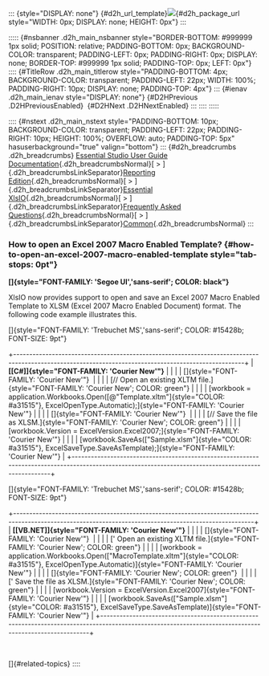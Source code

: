 ::: {style="DISPLAY: none"}
[](ms-xhelp:///?Id=d2h_url_template){#d2h_url_template}![](!package_url!){#d2h_package_url style="WIDTH: 0px; DISPLAY: none; HEIGHT: 0px"}
:::

::::: {#nsbanner .d2h_main_nsbanner style="BORDER-BOTTOM: #999999 1px solid; POSITION: relative; PADDING-BOTTOM: 0px; BACKGROUND-COLOR: transparent; PADDING-LEFT: 0px; PADDING-RIGHT: 0px; DISPLAY: none; BORDER-TOP: #999999 1px solid; PADDING-TOP: 0px; LEFT: 0px"}
:::: {#TitleRow .d2h_main_titlerow style="PADDING-BOTTOM: 4px; BACKGROUND-COLOR: transparent; PADDING-LEFT: 22px; WIDTH: 100%; PADDING-RIGHT: 10px; DISPLAY: none; PADDING-TOP: 4px"}
::: {#ienav .d2h_main_ienav style="DISPLAY: none"}
[](ms-xhelp:///?Id=2e48fb6a-77fb-47f2-8bf0-c58110a4b4fd){#D2HPrevious .D2HPreviousEnabled}  [](ms-xhelp:///?Id=167bacf8-9c7f-41e1-94c4-fcd9cd810786){#D2HNext .D2HNextEnabled}
:::
::::
:::::

:::: {#nstext .d2h_main_nstext style="PADDING-BOTTOM: 10px; BACKGROUND-COLOR: transparent; PADDING-LEFT: 22px; PADDING-RIGHT: 10px; HEIGHT: 100%; OVERFLOW: auto; PADDING-TOP: 5px" hasuserbackground="true" valign="bottom"}
::: {#d2h_breadcrumbs .d2h_breadcrumbs}
[Essential Studio User Guide Documentation](ms-xhelp:///?Id=12457748-09e3-4d74-a240-8e049cedf030){.d2h_breadcrumbsNormal}[ \> ]{.d2h_breadcrumbsLinkSeparator}[Reporting Edition](ms-xhelp:///?Id=027aa5b6-6676-4f93-ad23-c20e8c45792e){.d2h_breadcrumbsNormal}[ \> ]{.d2h_breadcrumbsLinkSeparator}[Essential XlsIO](ms-xhelp:///?Id=b01a1b50-1d7d-40c0-bc83-af67e57c9005){.d2h_breadcrumbsNormal}[ \> ]{.d2h_breadcrumbsLinkSeparator}[Frequently Asked Questions](ms-xhelp:///?Id=702d1cd4-b827-4e46-83f2-e25d649fc6e6){.d2h_breadcrumbsNormal}[ \> ]{.d2h_breadcrumbsLinkSeparator}[Common](ms-xhelp:///?Id=204d4885-27f7-4e80-a9ba-4b2afe542a91){.d2h_breadcrumbsNormal}
:::

### How to open an Excel 2007 Macro Enabled Template? {#how-to-open-an-excel-2007-macro-enabled-template style="tab-stops: 0pt"}

**[]{style="FONT-FAMILY: 'Segoe UI','sans-serif'; COLOR: black"}** 

XlsIO now provides support to open and save an Excel 2007 Macro Enabled Template to XLSM (Excel 2007 Macro Enabled Document) format. The following code example illustrates this.

[]{style="FONT-FAMILY: 'Trebuchet MS','sans-serif'; COLOR: #15428b; FONT-SIZE: 9pt"} 

+-----------------------------------------------------------------------------------------------------------------------------------------------------+
| **[\[C#\]]{style="FONT-FAMILY: 'Courier New'"}**                                                                                                    |
|                                                                                                                                                     |
| []{style="FONT-FAMILY: 'Courier New'"}                                                                                                              |
|                                                                                                                                                     |
| [// Open an existing XLTM file.]{style="FONT-FAMILY: 'Courier New'; COLOR: green"}                                                                  |
|                                                                                                                                                     |
| [workbook = application.Workbooks.Open([@\"Template.xltm\"]{style="COLOR: #a31515"}, ExcelOpenType.Automatic);]{style="FONT-FAMILY: 'Courier New'"} |
|                                                                                                                                                     |
| []{style="FONT-FAMILY: 'Courier New'"}                                                                                                              |
|                                                                                                                                                     |
| [// Save the file as XLSM.]{style="FONT-FAMILY: 'Courier New'; COLOR: green"}                                                                       |
|                                                                                                                                                     |
| [workbook.Version = ExcelVersion.Excel2007;]{style="FONT-FAMILY: 'Courier New'"}                                                                    |
|                                                                                                                                                     |
| [workbook.SaveAs([\"Sample.xlsm\"]{style="COLOR: #a31515"}, ExcelSaveType.SaveAsTemplate);]{style="FONT-FAMILY: 'Courier New'"}                     |
+-----------------------------------------------------------------------------------------------------------------------------------------------------+

[]{style="FONT-FAMILY: 'Trebuchet MS','sans-serif'; COLOR: #15428b; FONT-SIZE: 9pt"} 

+--------------------------------------------------------------------------------------------------------------------------------------------------------+
| **[\[VB.NET\]]{style="FONT-FAMILY: 'Courier New'"}**                                                                                                   |
|                                                                                                                                                        |
| []{style="FONT-FAMILY: 'Courier New'"}                                                                                                                 |
|                                                                                                                                                        |
| [\' Open an existing XLTM file.]{style="FONT-FAMILY: 'Courier New'; COLOR: green"}                                                                     |
|                                                                                                                                                        |
| [workbook = application.Workbooks.Open([\"MacroTemplate.xltm\"]{style="COLOR: #a31515"}, ExcelOpenType.Automatic)]{style="FONT-FAMILY: 'Courier New'"} |
|                                                                                                                                                        |
| []{style="FONT-FAMILY: 'Courier New'; COLOR: green"}                                                                                                   |
|                                                                                                                                                        |
| [\' Save the file as XLSM.]{style="FONT-FAMILY: 'Courier New'; COLOR: green"}                                                                          |
|                                                                                                                                                        |
| [workbook.Version = ExcelVersion.Excel2007]{style="FONT-FAMILY: 'Courier New'"}                                                                        |
|                                                                                                                                                        |
| [workbook.SaveAs([\"Sample.xlsm\"]{style="COLOR: #a31515"}, ExcelSaveType.SaveAsTemplate)]{style="FONT-FAMILY: 'Courier New'"}                         |
+--------------------------------------------------------------------------------------------------------------------------------------------------------+

 

[]{#related-topics}
::::
